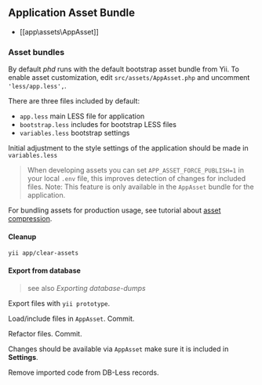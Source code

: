Application Asset Bundle
------------------------

- [[app\assets\AppAsset]]


### Asset bundles

By default *phd* runs with the default bootstrap asset bundle from Yii.
To enable asset customization, edit `src/assets/AppAsset.php` and uncomment `'less/app.less',`.

There are three files included by default:

 - `app.less` main LESS file for application
 - `bootstrap.less` includes for bootstrap LESS files
 - `variables.less` bootstrap settings

Initial adjustment to the style settings of the application should be made in `variables.less`

> When developing assets you can set `APP_ASSET_FORCE_PUBLISH=1` in your local `.env` file, this improves detection of
changes for included files.
> Note: This feature is only available in the `AppAsset` bundle for the application.

For bundling assets for production usage, see tutorial about [asset compression](../6-tutorials/asset-compression.md).

#### Cleanup

    yii app/clear-assets

#### Export from database

>  see also *Exporting database-dumps*

Export files with `yii prototype`.

Load/include files in `AppAsset`. Commit.

Refactor files. Commit.

Changes should be available via `AppAsset` make sure it is included in **Settings**.

Remove imported code from DB-Less records.

